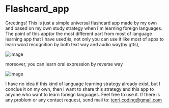 # Flashcard_app
Greetings!
This is just a simple universal flashcard app made by my own and based on my own study strategy when I'm learning foreign languages.
The point of this app(or the most different part from most of language learning app that I have used)is, 
not only you can use it like most of apps to learn word recognition by both text way and audio way(by gtts), 

![image](https://github.com/Dianli97/Flashcard_app/assets/136307555/c0e9e7bb-c5cf-4e5a-ad36-0742087fd35c)

moreover, you can learn oral expression by reverse way

![image](https://github.com/Dianli97/Flashcard_app/assets/136307555/8b2a9f61-3d79-4348-bb87-1aae56fe3062)

I have no idea if this kind of language learning strategy already exist, but I conclue it on my own, then I want to share this strategy and this app to anyone who want to learn foreign languages.
Feel free to use it. If there is any problem or any contact request, send mail to: tenri.coding@gmail.com
